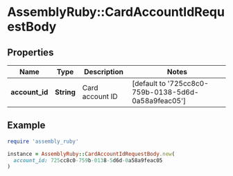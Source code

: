 # AssemblyRuby::CardAccountIdRequestBody

## Properties

| Name | Type | Description | Notes |
| ---- | ---- | ----------- | ----- |
| **account_id** | **String** | Card account ID | [default to &#39;725cc8c0-759b-0138-5d6d-0a58a9feac05&#39;] |

## Example

```ruby
require 'assembly_ruby'

instance = AssemblyRuby::CardAccountIdRequestBody.new(
  account_id: 725cc8c0-759b-0138-5d6d-0a58a9feac05
)
```

